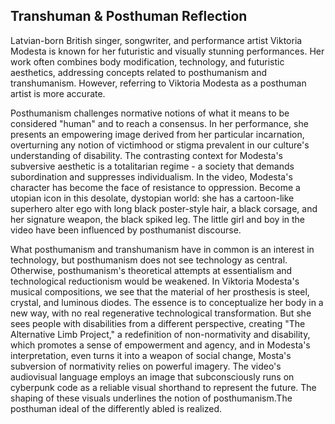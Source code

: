 ## Transhuman & Posthuman Reflection

Latvian-born British singer, songwriter, and performance artist Viktoria Modesta is known for her futuristic and visually stunning performances. Her work often combines body modification, technology, and futuristic aesthetics, addressing concepts related to posthumanism and transhumanism. However, referring to Viktoria Modesta as a posthuman artist is more accurate.

Posthumanism challenges normative notions of what it means to be considered "human" and to reach a consensus. In her performance, she presents an empowering image derived from her particular incarnation, overturning any notion of victimhood or stigma prevalent in our culture's understanding of disability. The contrasting context for Modesta's subversive aesthetic is a totalitarian regime - a society that demands subordination and suppresses individualism. In the video, Modesta's character has become the face of resistance to oppression. Become a utopian icon in this desolate, dystopian world: she has a cartoon-like superhero alter ego with long black poster-style hair, a black corsage, and her signature weapon, the black spiked leg. The little girl and boy in the video have been influenced by posthumanist discourse.

What posthumanism and transhumanism have in common is an interest in technology, but posthumanism does not see technology as central. Otherwise, posthumanism's theoretical attempts at essentialism and technological reductionism would be weakened. In Viktoria Modesta's musical compositions, we see that the material of her prosthesis is steel, crystal, and luminous diodes. The essence is to conceptualize her body in a new way, with no real regenerative technological transformation. But she sees people with disabilities from a different perspective, creating "The Alternative Limb Project," a redefinition of non-normativity and disability, which promotes a sense of empowerment and agency, and in Modesta's interpretation, even turns it into a weapon of social change, Mosta's subversion of normativity relies on powerful imagery. The video's audiovisual language employs an image that subconsciously runs on cyberpunk code as a reliable visual shorthand to represent the future. The shaping of these visuals underlines the notion of posthumanism.The posthuman ideal of the differently abled is realized. 
